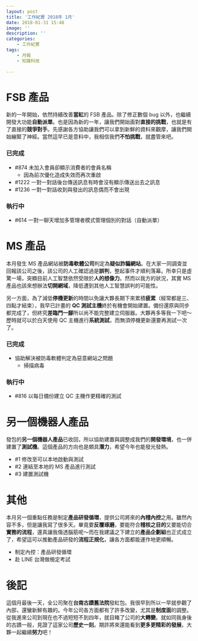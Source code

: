 ```yaml
---
layout: post
title: '工作紀實 2018年 1月'
date: 2018-01-31 15:48
image: ''
description: ''
categories:
    - 工作紀實
tags:
    - 月報
    - 知識科技
 
---
```

# FSB 產品

新的一年開始，依然持續改善**當紅**的 FSB 產品。除了修正數個 bug 以外，也繼續開發大功能**自動派單**。也是因為新的一年，讓我們開始面對**直接的挑戰**，也就是有了直接的**競爭對手**。先感謝各方協助讓我們可以拿到新鮮的資料來觀摩，讓我們開始繃緊了神經。當然這早已是意料中，我相信我們**不怕挑戰**，就盡管來吧。

### 已完成

* #874 未加入會員卻顯示消費者的會員名稱 
    + 因為前次優化造成失效而再次重啟
* #1222 一對一對話後台傳送訊息有時會沒有顯示傳送出去之訊息 
* #1236 一對一對話收到與發出的訊息偶而不會出現

### 執行中

* #614 一對一聊天增加多管理者模式管理個別的對話（自動派單）

# MS 產品

本月發生 MS 產品網站被**防毒軟體公司**判定為**疑似詐騙網站**。在大家一同調查並回報該公司之後，該公司的人工確認過是**誤判**，整起事件才順利落幕。所幸只是虛驚一場，突顯目前人工智慧依然受限於**人的想像力**。然而以我方的狀況，其實 MS 產品也該來想辦法**切開網域**，降低遭到其他人工智慧誤判的可能性。

另一方面，為了減低**停機更新**的時間以免讓大夥長期下來累積**疲累**（經常都是三、四點才結束），我早已計畫的 **QC 測試主機**終於有機會開始建置。備份還原與同步都完成了，但終究**差臨門一腳**所以尚不能完整建立伺服器。大夥再多等我一下吧～歷時就可以於白天使用 QC 主機進行**系統測試**，而無須停機更新還要再測試一次了。

### 已完成

* 協助解決被防毒軟體判定為惡意網站之問題
    + 掃描病毒

### 執行中

* #816 以每日備份建立 QC 主機作更精確的測試

# 另一個機器人產品

發包的**另一個機器人產品**已收回，所以協助建置與調整成我們的**開發環境**，也一併建置了**測試機**。這個產品的方向也是頗具**潛力**，希望今年也能發光發熱。

* #1 修改至可以本地啟動與測試
* #2 連結至本地的 MS 產品進行測試
* #3 建置測試機

# 其他

本月另一個重點任務是制定**產品研發循環**，提供公司將來的**內稽內控**之用。雖然內容不多，但是讓我寫了很多天。畢竟要**反覆琢磨**，要能符合**稽核之目的**又要能切合**實務的流程**，還真讓我傷透腦筋呢～而在我建議之下建立的**產品企劃組**也正式成立了，希望這可以推動產品研發的**流程正規化**，讓各方面都能運作地更順暢。

* 制定內控：產品研發循環
* 赴 LINE 台灣做檢定考試

# 後記

這個月最後一天，全公司聚在**台南古蹟舊法院**發紅包。我很早到所以一早就參觀了內部，還蠻新鮮有趣的。今年公司各方面都有了許多改變，尤其是**制度面**的調整。從我進來公司到現在也不過短短不到四年，就目睹了公司的**大轉變**。就如同我身後的古蹟一般，見證了這家公司**歷史一刻**。期許將來還能看到**更多更精彩的發展**，大夥一起繼續**努力**吧！

